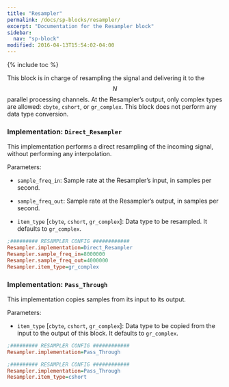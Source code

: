 ```yaml
---
title: "Resampler"
permalink: /docs/sp-blocks/resampler/
excerpt: "Documentation for the Resampler block"
sidebar:
  nav: "sp-block"
modified: 2016-04-13T15:54:02-04:00
---
```


{% include toc %}

This block is in charge of resampling the signal and delivering it to
the $$ N $$ parallel processing channels. At the Resampler’s output, only
complex types are allowed: `cbyte`, `cshort`, or `gr_complex`. This
block does not perform any data type conversion.

### Implementation: `Direct_Resampler`

This implementation performs a direct resampling of the incoming signal,
without performing any interpolation.

Parameters:

-   `sample_freq_in`: Sample rate at the Resampler’s input, in samples
    per second.

-   `sample_freq_out`: Sample rate at the Resampler’s output, in samples
    per second.

-   `item_type` [`cbyte`, `cshort`, `gr_complex`]: Data type to be
    resampled. It defaults to `gr_complex`.


```ini
;######### RESAMPLER CONFIG ############
Resampler.implementation=Direct_Resampler
Resampler.sample_freq_in=8000000
Resampler.sample_freq_out=4000000
Resampler.item_type=gr_complex
```

### Implementation: `Pass_Through`

This implementation copies samples from its input to its output.

Parameters:

-   `item_type` [`cbyte`, `cshort`, `gr_complex`]: Data type to be
    copied from the input to the output of this block. It defaults to
    `gr_complex`.


```ini
;######### RESAMPLER CONFIG ############
Resampler.implementation=Pass_Through
```

```ini
;######### RESAMPLER CONFIG ############
Resampler.implementation=Pass_Through
Resampler.item_type=cshort
```
